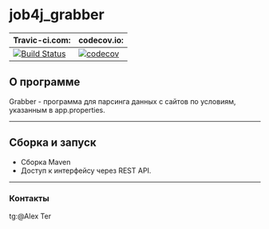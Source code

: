 job4j_grabber
===
Travic-ci.com:|codecov.io:  
----------------|----------------------  
[![Build Status](https://app.travis-ci.com/ShaDar-ru/-job4j_grabber.svg?branch=main)](https://app.travis-ci.com/ShaDar-ru/-job4j_grabber)| [![codecov](https://codecov.io/gh/ShaDar-ru/job4j_grabber/branch/main/graph/badge.svg?token=EO1HOC2W2E)](https://codecov.io/gh/ShaDar-ru/job4j_grabber)

## О программе
Grabber - программа для парсинга данных с сайтов по условиям, указанным в app.properties.
***
## Сборка и запуск
+ Сборка Maven
+ Доступ к интерфейсу через REST API.
***
### Контакты
tg:@Alex Ter

